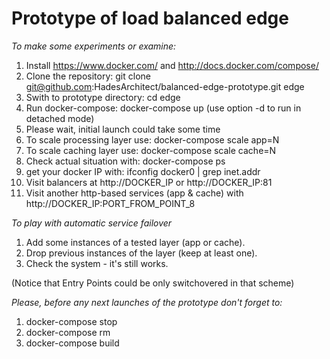 # Prototype of load balanced edge

*To make some experiments or examine:*

1. Install https://www.docker.com/ and http://docs.docker.com/compose/
2. Clone the repository: git clone git@github.com:HadesArchitect/balanced-edge-prototype.git edge
3. Swith to prototype directory: cd edge
4. Run docker-compose: docker-compose up (use option -d to run in detached mode)
5. Please wait, initial launch could take some time
6. To scale processing layer use: docker-compose scale app=N 
7. To scale caching layer use: docker-compose scale cache=N
8. Check actual situation with: docker-compose ps
9. get your docker IP with:  ifconfig docker0 | grep inet.addr
10. Visit balancers at http://DOCKER_IP or http://DOCKER_IP:81
11. Visit another http-based services (app & cache) with http://DOCKER_IP:PORT_FROM_POINT_8

*To play with automatic service failover*

1. Add some instances of a tested layer (app or cache).
2. Drop previous instances of the layer (keep at least one).
3. Check the system - it's still works.

(Notice that Entry Points could be only switchovered in that scheme)

*Please, before any next launches of the prototype don't forget to:*

1. docker-compose stop
2. docker-compose rm
3. docker-compose build
